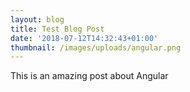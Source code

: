 ```yaml
---
layout: blog
title: Test Blog Post
date: '2018-07-12T14:32:43+01:00'
thumbnail: /images/uploads/angular.png
---
```

This is an amazing post about Angular
